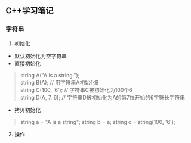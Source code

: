 ## C++学习笔记 ##

### 字符串 ###
1. 初始化
- 默认初始化为空字符串
- 直接初始化
> string A("A is a string.");  
> string B(A); // 用字符串A初始化B  
> string C(100, ‘6’); // 字符串C被初始化为100个6  
> string D(A, 7, 6); // 字符串D被初始化为A的第7位开始的6字符长字符串
- 拷贝初始化
> string a = "A is a string";
> string b = a;
> string c = string(100, '6');  

2. 操作
